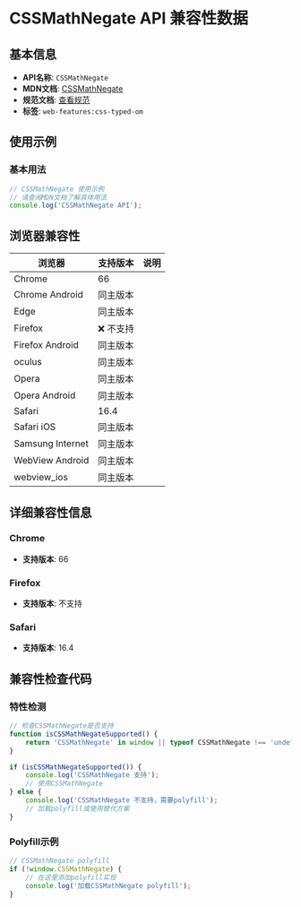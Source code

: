 # CSSMathNegate API 兼容性数据

## 基本信息

- **API名称**: `CSSMathNegate`
- **MDN文档**: [CSSMathNegate](https://developer.mozilla.org/docs/Web/API/CSSMathNegate)
- **规范文档**: [查看规范](https://drafts.css-houdini.org/css-typed-om/#cssmathnegate)
- **标签**: `web-features:css-typed-om`

## 使用示例

### 基本用法

```javascript
// CSSMathNegate 使用示例
// 请查阅MDN文档了解具体用法
console.log('CSSMathNegate API');
```

## 浏览器兼容性

| 浏览器 | 支持版本 | 说明 |
|--------|----------|------|
| Chrome | 66 |  |
| Chrome Android | 同主版本 |  |
| Edge | 同主版本 |  |
| Firefox | ❌ 不支持 |  |
| Firefox Android | 同主版本 |  |
| oculus | 同主版本 |  |
| Opera | 同主版本 |  |
| Opera Android | 同主版本 |  |
| Safari | 16.4 |  |
| Safari iOS | 同主版本 |  |
| Samsung Internet | 同主版本 |  |
| WebView Android | 同主版本 |  |
| webview_ios | 同主版本 |  |

## 详细兼容性信息

### Chrome

- **支持版本**: 66

### Firefox

- **支持版本**: 不支持

### Safari

- **支持版本**: 16.4

## 兼容性检查代码

### 特性检测

```javascript
// 检查CSSMathNegate是否支持
function isCSSMathNegateSupported() {
    return 'CSSMathNegate' in window || typeof CSSMathNegate !== 'undefined';
}

if (isCSSMathNegateSupported()) {
    console.log('CSSMathNegate 支持');
    // 使用CSSMathNegate
} else {
    console.log('CSSMathNegate 不支持，需要polyfill');
    // 加载polyfill或使用替代方案
}
```

### Polyfill示例

```javascript
// CSSMathNegate polyfill
if (!window.CSSMathNegate) {
    // 在这里添加polyfill实现
    console.log('加载CSSMathNegate polyfill');
}
```

